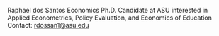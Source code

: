 Raphael dos Santos
Economics Ph.D. Candidate at ASU 
interested in Applied Econometrics, Policy Evaluation, and Economics of Education
Contact: rdossan1@asu.edu

<!---
rdsantos3/rdsantos3 is a ✨ special ✨ repository because its `README.md` (this file) appears on your GitHub profile.
You can click the Preview link to take a look at your changes.
--->
